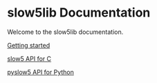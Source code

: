 # slow5lib Documentation

Welcome to the slow5lib documentation.

[Getting started](getting_started.md)

[slow5 API for C](slow5_api/slow5.md)

[pyslow5 API for Python](pyslow5_api/pyslow5.md)
